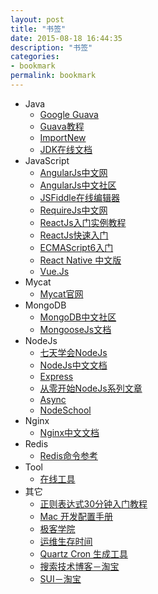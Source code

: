 ```yaml
---
layout: post
title: "书签"
date: 2015-08-18 16:44:35
description: "书签"
categories:
- bookmark
permalink: bookmark
---
```


* Java
  * [Google Guava](http://ifeve.com/google-guava/)
  * [Guava教程](http://www.yiibai.com/guava/)
  * [ImportNew](http://www.importnew.com/)
  * [JDK在线文档](http://tool.oschina.net/apidocs/apidoc?api=jdk-zh)
* JavaScript
  * [AngularJs中文网](http://www.apjs.net/)
  * [AngularJs中文社区](http://angularjs.cn/T006)
  * [JSFiddle在线编辑器](http://jsfiddle.net/)
  * [RequireJs中文网](http://www.requirejs.cn/)
  * [ReactJs入门实例教程](http://www.ruanyifeng.com/blog/2015/03/react.html)
  * [ReactJs快速入门](http://reactjs.cn/react/docs/getting-started.html)
  * [ECMAScript6入门](http://es6.ruanyifeng.com/#docs/intro)
  * [React Native 中文版](http://wiki.jikexueyuan.com/project/react-native/)
  * [Vue.Js](http://cn.vuejs.org/)
* Mycat
  * [Mycat官网](http://www.mycat.org.cn/) 
* MongoDB
  * [MongoDB中文社区](http://www.mongoing.com/) 
  * [MongooseJs文档](http://mongoosejs.com/)
* NodeJs
  * [七天学会NodeJs](http://nqdeng.github.io/7-days-nodejs/)
  * [NodeJs中文文档](http://nodeapi.ucdok.com/)
  * [Express](http://www.expressjs.com.cn/)
  * [从零开始NodeJs系列文章](http://blog.fens.me/)
  * [Async](http://my.oschina.net/code33/blog/357012)
  * [NodeSchool](http://nodeschool.io/zh-cn/)
* Nginx
  * [Nginx中文文档](http://www.nginx.cn/doc/index.html)
* Redis
  * [Redis命令参考](http://redisdoc.com/)
* Tool
  * [在线工具](http://tool.lu/)
* 其它
  * [正则表达式30分钟入门教程](http://deerchao.net/tutorials/regex/regex.htm)
  * [Mac 开发配置手册](http://wiki.jikexueyuan.com/project/mac-dev-setup/)
  * [极客学院](http://wiki.jikexueyuan.com/)
  * [运维生存时间](http://www.ttlsa.com/)
  * [Quartz Cron 生成工具](http://www.jeasyuicn.com/cron/)
  * [搜索技术博客－淘宝](http://www.searchtb.com/)
  * [SUI－淘宝](http://sui.taobao.org/sui/docs/index.html)
